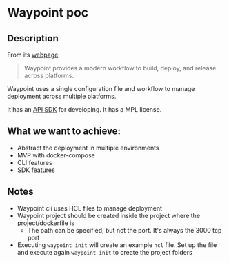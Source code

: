 # Waypoint poc

## Description

From its [webpage](https://www.waypointproject.io):

> Waypoint provides a modern workflow to build, deploy, and release across platforms.
 
Waypoint uses a single configuration file and workflow to manage deployment across multiple platforms.

It has an [API SDK](https://github.com/hashicorp/waypoint-plugin-sdk) for developing. It has a MPL license.

## What we want to achieve:

- Abstract the deployment in multiple environments
- MVP with docker-compose
- CLI features
- SDK features

## Notes

- Waypoint cli uses HCL files to manage deployment
- Waypoint project should be created inside the project where the project/dockerfile is
  - The path can be specified, but not the port. It's always the 3000 tcp port
- Executing `waypoint init` will create an example `hcl` file. Set up the file and execute again `waypoint init` to create the project folders

